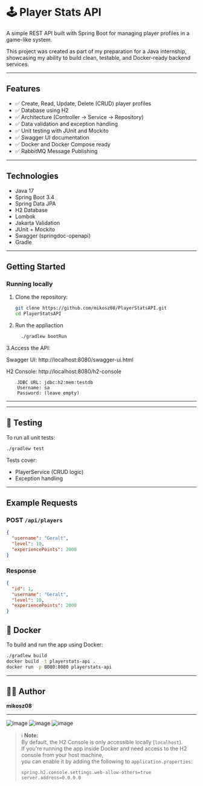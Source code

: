 # 🕹️ Player Stats API

A simple REST API built with Spring Boot for managing player profiles in a game-like system.

This project was created as part of my preparation for a Java internship, showcasing my ability to build clean, testable, and Docker-ready backend services.

---

## Features

- ✅ Create, Read, Update, Delete (CRUD) player profiles
- ✅ Database using H2
- ✅ Architecture (Controller → Service → Repository)
- ✅ Data validation and exception handling
- ✅ Unit testing with JUnit and Mockito
- ✅ Swagger UI documentation
- ✅ Docker and Docker Compose ready
- ✅ RabbitMQ Message Publishing

---

## Technologies

- Java 17
- Spring Boot 3.4
- Spring Data JPA
- H2 Database
- Lombok
- Jakarta Validation
- JUnit + Mockito
- Swagger (springdoc-openapi)
- Gradle

---

## Getting Started

### Running locally

1. Clone the repository:
   ```bash
   git clone https://github.com/mikosz08/PlayerStatsAPI.git
   cd PlayerStatsAPI
2. Run the appliaction
   ```bash
     ./gradlew bootRun
3.Access the API:

  Swagger UI: 
    http://localhost:8080/swagger-ui.html

  H2 Console: 
    http://localhost:8080/h2-console

        JDBC URL: jdbc:h2:mem:testdb
        Username: sa
        Password: (leave empty)

---

---

## 🧪 Testing

To run all unit tests:
```bash
./gradlew test
```

Tests cover:
- PlayerService (CRUD logic)
- Exception handling

---

## Example Requests

### POST `/api/players`
```json
{
  "username": "Geralt",
  "level": 10,
  "experiencePoints": 2000
}
```

### Response
```json
{
  "id": 1,
  "username": "Geralt",
  "level": 10,
  "experiencePoints": 2000
}
```

## 🐳 Docker

To build and run the app using Docker:

```bash
./gradlew build
docker build -t playerstats-api .
docker run -p 8080:8080 playerstats-api
```

---

## 👨‍🎓 Author

**mikosz08**  


---

![image](https://github.com/user-attachments/assets/bdb873ce-95bd-4af7-88db-8b90f4853444)
![image](https://github.com/user-attachments/assets/e4b7ee4f-a2ae-485a-b806-cd52611648a1)
![image](https://github.com/user-attachments/assets/035d8e08-d02e-47a2-b76b-0192c1bb5ab2)


> ℹ️ **Note:**  
> By default, the H2 Console is only accessible locally (`localhost`).  
> If you're running the app inside Docker and need access to the H2 console from your host machine,  
> you can enable it by adding the following to `application.properties`:
>
> ```properties
> spring.h2.console.settings.web-allow-others=true
> server.address=0.0.0.0
> ```

